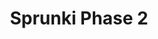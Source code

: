 ---
slug: sprunki-phase-2-2166
title: Sprunki Phase 2
description: "Sprunki Phase 2 is an exciting online game. Play for free directly in your browser!"
icon: /images/popular_mods/Sprunki Phase 2.png
url: https://html-classic.itch.zone/html/11700918/index.html
previewImage: /images/popular_mods/Sprunki Phase 2.png
type: popular mods

# SEO配置
seo:
  title: "Sprunki Phase 2 - Play Free Online Game | Fun Browser Games"
  description: "Sprunki Phase 2 - Play this fun online game for free in your browser. No download required!"
  ogImage: "/images/popular_mods/Sprunki Phase 2.png"
  keywords: "sprunki-phase-2-2166, online game, browser game, free game, popular mods game, play online"

videoUrls:
  - https://www.youtube.com/embed/example1
  - https://www.youtube.com/embed/example2

whyPlay:
  title: "Why Play Sprunki Phase 2?"
  items:
    - "Immersive Gameplay: Sprunki Phase 2 offers an engaging and immersive gaming experience that will keep you entertained for hours"
    - "Challenging Levels: Test your skills with increasingly difficult challenges and obstacles"
    - "Beautiful Graphics: Enjoy stunning visuals and smooth animations that bring the game world to life"
    - "Regular Updates: New content and features are added regularly to keep the game fresh and exciting"
    - "Free to Play: Experience all the fun without spending a penny"
    - "Community Features: Connect with other players, share strategies, and compete for high scores"
    - "Cross-Platform: Play on any device with a web browser, no downloads required"

features:
  title: "Key Features of Sprunki Phase 2"
  image: "/images/popular_mods/Sprunki Phase 2.png"
  items:
    - "Intuitive Controls: Easy to learn controls make Sprunki Phase 2 accessible for players of all skill levels"
    - "Multiple Game Modes: Enjoy various gameplay options that provide different challenges and experiences"
    - "Character Customization: Personalize your gaming experience with unique characters and items"
    - "Achievement System: Complete special tasks to earn rewards and recognition"
    - "Leaderboards: Compete with players worldwide and see who can achieve the highest scores"

characteristics:
  title: "Game Characteristics"
  image: "/images/popular_mods/Sprunki Phase 2.png"
  items:
    - "Genre: Popular mods game with elements of strategy and skill"
    - "Difficulty: Suitable for both casual gamers and those seeking a challenge"
    - "Play Time: Quick sessions or extended gameplay, depending on your preference"
    - "Art Style: Vibrant and engaging visuals that enhance the gaming experience"
    - "Sound Design: Immersive audio that complements the gameplay perfectly"

info: "Sprunki Phase 2 is an exciting online game that offers players a unique and engaging gaming experience. With its intuitive controls, stunning visuals, and challenging gameplay, Sprunki Phase 2 provides hours of entertainment for players of all ages and skill levels. Whether you're looking for a quick gaming session during a break or an extended play session, Sprunki Phase 2 delivers an immersive experience that will keep you coming back for more. The game features multiple levels of increasing difficulty, ensuring that players are constantly challenged as they progress. With regular updates adding new content and features, Sprunki Phase 2 remains fresh and exciting, providing endless entertainment options for its growing community of players."

howToPlayIntro: "Welcome to Sprunki Phase 2! This guide will walk you through the basics and help you master the game. Whether you're a beginner or looking to improve your skills, these tips and instructions will enhance your gaming experience."

howToPlaySteps:
  - title: "Getting Started"
    description: "Begin your Sprunki Phase 2 adventure by familiarizing yourself with the controls. Use your keyboard or mouse to navigate through the game interface. The tutorial will guide you through the basic mechanics and help you understand the objectives."
  - title: "Understanding the Objectives"
    description: "In Sprunki Phase 2, your main goal is to progress through levels by completing specific objectives. Each level presents unique challenges that require different strategies and approaches."
  - title: "Mastering the Controls"
    description: "Practice using the controls to improve your precision and reaction time. Sprunki Phase 2 requires quick reflexes and strategic thinking to overcome obstacles and defeat opponents."
  - title: "Utilizing Power-ups"
    description: "Collect power-ups throughout the game to enhance your abilities and overcome difficult challenges. Each power-up offers unique advantages that can be crucial for success."
  - title: "Developing Strategies"
    description: "As you progress in Sprunki Phase 2, develop effective strategies for different scenarios. Analyze patterns, anticipate challenges, and adapt your approach to maximize your performance."

faq:
  title: "Frequently Asked Questions about Sprunki Phase 2"
  items:
    - question: "Is Sprunki Phase 2 free to play?"
      answer: "Yes, Sprunki Phase 2 is completely free to play directly in your web browser. No downloads or purchases are required to enjoy the full game experience."
    - question: "Can I play Sprunki Phase 2 on mobile devices?"
      answer: "Yes, Sprunki Phase 2 is optimized for both desktop and mobile play. You can enjoy the game on any device with a web browser and internet connection."
    - question: "Are there any in-game purchases?"
      answer: "While Sprunki Phase 2 is free to play, there may be optional in-game purchases available for cosmetic items or additional features that don't affect core gameplay."
    - question: "How often is Sprunki Phase 2 updated?"
      answer: "The developers regularly update Sprunki Phase 2 with new content, features, and improvements based on player feedback and game performance."
    - question: "Can I play Sprunki Phase 2 offline?"
      answer: "Currently, Sprunki Phase 2 requires an internet connection to play as it's a browser-based online game."
    - question: "Is Sprunki Phase 2 suitable for children?"
      answer: "Yes, Sprunki Phase 2 is designed to be family-friendly and suitable for players of all ages."
    - question: "How do I report bugs or issues?"
      answer: "If you encounter any problems while playing Sprunki Phase 2, you can report them through the game's support page or contact the developers directly through their website."
    - question: "Still Have Questions?"
      answer: "If you have additional questions about Sprunki Phase 2 that aren't covered in this FAQ, please visit our support center or contact our customer service team for assistance."
---